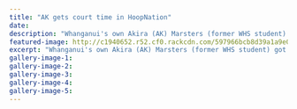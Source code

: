 ```yaml
---
title: "AK gets court time in HoopNation"
date: 
description: "Whanganui's own Akira (AK) Marsters (former WHS student) got some court time for the HoopNation NZ Selection against Malaysia on Tuesday night..."
featured-image: http://c1940652.r52.cf0.rackcdn.com/597966bcb8d39a1a9e000c32/Aki-(AK)-Marsters-hoop-nation-chron-27-July.jpg
excerpt: "Whanganui's own Akira (AK) Marsters (former WHS student) got some court time for the HoopNation New Zealand Selection against Malaysia on Tuesday night."
gallery-image-1: 
gallery-image-2: 
gallery-image-3: 
gallery-image-4: 
gallery-image-5: 
---
```

